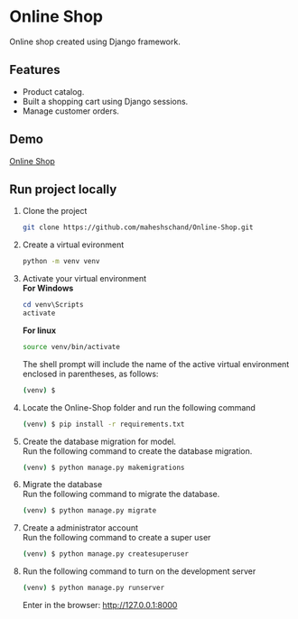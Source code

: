 # Online Shop
Online shop created using Django framework.

## Features
- Product catalog.
- Built a shopping cart using Django sessions.
- Manage customer orders.

## Demo
[Online Shop](https://online-shop-suven.herokuapp.com/)

## Run project locally
1. Clone the project  
    ```bash
    git clone https://github.com/maheshschand/Online-Shop.git  
    ```
2. Create a virtual evironment
    ```bash
    python -m venv venv
    ```
3. Activate your virtual environment  
    **For Windows**
    ```powershell
    cd venv\Scripts
    activate
    ```

    **For linux**
    ```bash
    source venv/bin/activate
    ```
    The shell prompt will include the name of the active virtual environment enclosed in parentheses, as follows:
    ```bash
    (venv) $
    ```
4. Locate the Online-Shop folder and run the following command
    ```bash
    (venv) $ pip install -r requirements.txt
    ```
5. Create the database migration for model.  
    Run the following command to create the database migration.
    ```bash
    (venv) $ python manage.py makemigrations
    ```
6. Migrate the database  
    Run the following command to migrate the database.
    ```bash
    (venv) $ python manage.py migrate
    ```
7. Create a administrator account  
    Run the following command to create a super user
    ```bash
    (venv) $ python manage.py createsuperuser
    ``` 
8. Run the following command to turn on the development server
    ```bash
    (venv) $ python manage.py runserver
    ```
    Enter in the browser: http://127.0.0.1:8000